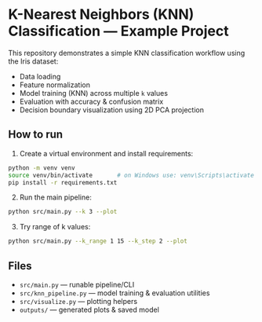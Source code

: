 # K-Nearest Neighbors (KNN) Classification — Example Project

This repository demonstrates a simple KNN classification workflow using the Iris dataset:
- Data loading
- Feature normalization
- Model training (KNN) across multiple `k` values
- Evaluation with accuracy & confusion matrix
- Decision boundary visualization using 2D PCA projection

## How to run

1. Create a virtual environment and install requirements:
```bash
python -m venv venv
source venv/bin/activate       # on Windows use: venv\Scripts\activate
pip install -r requirements.txt
```

2. Run the main pipeline:
```bash
python src/main.py --k 3 --plot
```

3. Try range of k values:
```bash
python src/main.py --k_range 1 15 --k_step 2 --plot
```

## Files
- `src/main.py` — runable pipeline/CLI
- `src/knn_pipeline.py` — model training & evaluation utilities
- `src/visualize.py` — plotting helpers
- `outputs/` — generated plots & saved model
